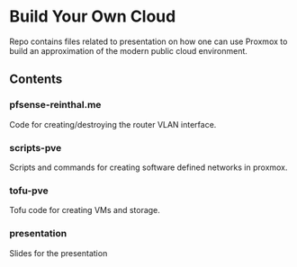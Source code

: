 # Build Your Own Cloud

Repo contains files related to presentation on how one can use Proxmox to build an approximation of the modern public cloud environment.

## Contents

### pfsense-reinthal.me

Code for creating/destroying the router VLAN interface.

### scripts-pve

Scripts and commands for creating software defined networks in proxmox.

### tofu-pve

Tofu code for creating VMs and storage.

### presentation

Slides for the presentation